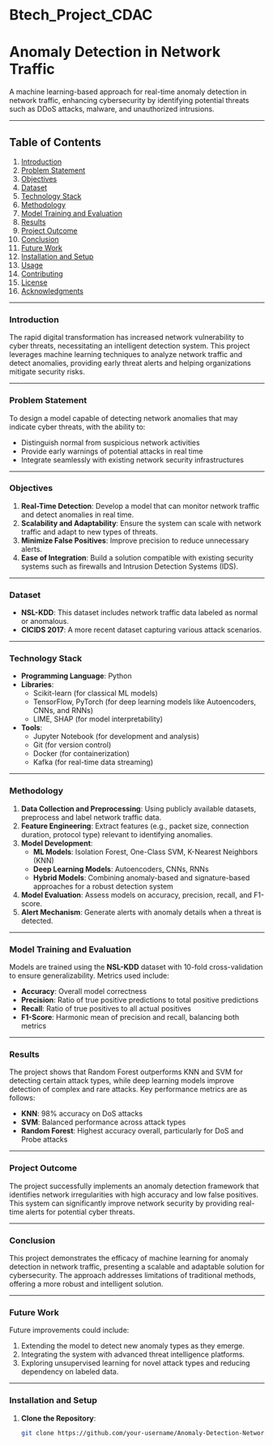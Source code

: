 # Btech_Project_CDAC

# Anomaly Detection in Network Traffic

A machine learning-based approach for real-time anomaly detection in network traffic, enhancing cybersecurity by identifying potential threats such as DDoS attacks, malware, and unauthorized intrusions.

---

## Table of Contents
1. [Introduction](#introduction)
2. [Problem Statement](#problem-statement)
3. [Objectives](#objectives)
4. [Dataset](#dataset)
5. [Technology Stack](#technology-stack)
6. [Methodology](#methodology)
7. [Model Training and Evaluation](#model-training-and-evaluation)
8. [Results](#results)
9. [Project Outcome](#project-outcome)
10. [Conclusion](#conclusion)
11. [Future Work](#future-work)
12. [Installation and Setup](#installation-and-setup)
13. [Usage](#usage)
14. [Contributing](#contributing)
15. [License](#license)
16. [Acknowledgments](#acknowledgments)

---

### Introduction
The rapid digital transformation has increased network vulnerability to cyber threats, necessitating an intelligent detection system. This project leverages machine learning techniques to analyze network traffic and detect anomalies, providing early threat alerts and helping organizations mitigate security risks.

---

### Problem Statement
To design a model capable of detecting network anomalies that may indicate cyber threats, with the ability to:
- Distinguish normal from suspicious network activities
- Provide early warnings of potential attacks in real time
- Integrate seamlessly with existing network security infrastructures

---

### Objectives
1. **Real-Time Detection**: Develop a model that can monitor network traffic and detect anomalies in real time.
2. **Scalability and Adaptability**: Ensure the system can scale with network traffic and adapt to new types of threats.
3. **Minimize False Positives**: Improve precision to reduce unnecessary alerts.
4. **Ease of Integration**: Build a solution compatible with existing security systems such as firewalls and Intrusion Detection Systems (IDS).

---

### Dataset
- **NSL-KDD**: This dataset includes network traffic data labeled as normal or anomalous.
- **CICIDS 2017**: A more recent dataset capturing various attack scenarios.

---

### Technology Stack
- **Programming Language**: Python
- **Libraries**: 
  - Scikit-learn (for classical ML models)
  - TensorFlow, PyTorch (for deep learning models like Autoencoders, CNNs, and RNNs)
  - LIME, SHAP (for model interpretability)
- **Tools**: 
  - Jupyter Notebook (for development and analysis)
  - Git (for version control)
  - Docker (for containerization)
  - Kafka (for real-time data streaming)

---

### Methodology
1. **Data Collection and Preprocessing**: Using publicly available datasets, preprocess and label network traffic data.
2. **Feature Engineering**: Extract features (e.g., packet size, connection duration, protocol type) relevant to identifying anomalies.
3. **Model Development**:
   - **ML Models**: Isolation Forest, One-Class SVM, K-Nearest Neighbors (KNN)
   - **Deep Learning Models**: Autoencoders, CNNs, RNNs
   - **Hybrid Models**: Combining anomaly-based and signature-based approaches for a robust detection system
4. **Model Evaluation**: Assess models on accuracy, precision, recall, and F1-score.
5. **Alert Mechanism**: Generate alerts with anomaly details when a threat is detected.

---

### Model Training and Evaluation
Models are trained using the **NSL-KDD** dataset with 10-fold cross-validation to ensure generalizability. Metrics used include:
- **Accuracy**: Overall model correctness
- **Precision**: Ratio of true positive predictions to total positive predictions
- **Recall**: Ratio of true positives to all actual positives
- **F1-Score**: Harmonic mean of precision and recall, balancing both metrics

---

### Results
The project shows that Random Forest outperforms KNN and SVM for detecting certain attack types, while deep learning models improve detection of complex and rare attacks. Key performance metrics are as follows:
- **KNN**: 98% accuracy on DoS attacks
- **SVM**: Balanced performance across attack types
- **Random Forest**: Highest accuracy overall, particularly for DoS and Probe attacks

---

### Project Outcome
The project successfully implements an anomaly detection framework that identifies network irregularities with high accuracy and low false positives. This system can significantly improve network security by providing real-time alerts for potential cyber threats.

---

### Conclusion
This project demonstrates the efficacy of machine learning for anomaly detection in network traffic, presenting a scalable and adaptable solution for cybersecurity. The approach addresses limitations of traditional methods, offering a more robust and intelligent solution.

---

### Future Work
Future improvements could include:
1. Extending the model to detect new anomaly types as they emerge.
2. Integrating the system with advanced threat intelligence platforms.
3. Exploring unsupervised learning for novel attack types and reducing dependency on labeled data.

---

### Installation and Setup
1. **Clone the Repository**:
   ```bash
   git clone https://github.com/your-username/Anomaly-Detection-Network-Traffic.git
